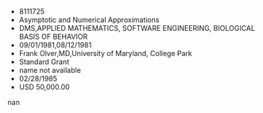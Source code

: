 
* 8111725
* Asymptotic and Numerical Approximations
* DMS,APPLIED MATHEMATICS, SOFTWARE ENGINEERING, BIOLOGICAL BASIS OF BEHAVIOR
* 09/01/1981,08/12/1981
* Frank Olver,MD,University of Maryland, College Park
* Standard Grant
*   name not available
* 02/28/1985
* USD 50,000.00

nan
